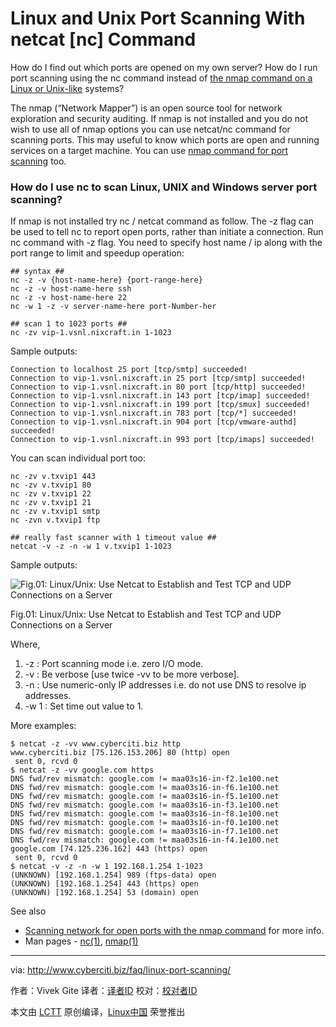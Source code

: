 Linux and Unix Port Scanning With netcat [nc] Command
================================================================================
How do I find out which ports are opened on my own server? How do I run port scanning using the nc command instead of [the nmap command on a Linux or Unix-like][1] systems?

The nmap (“Network Mapper”) is an open source tool for network exploration and security auditing. If nmap is not installed and you do not wish to use all of nmap options you can use netcat/nc command for scanning ports. This may useful to know which ports are open and running services on a target machine. You can use [nmap command for port scanning][2] too.

### How do I use nc to scan Linux, UNIX and Windows server port scanning? ###

If nmap is not installed try nc / netcat command as follow. The -z flag can be used to tell nc to report open ports, rather than initiate a connection. Run nc command with -z flag. You need to specify host name / ip along with the port range to limit and speedup operation:

    ## syntax ##
    nc -z -v {host-name-here} {port-range-here}
    nc -z -v host-name-here ssh
    nc -z -v host-name-here 22
    nc -w 1 -z -v server-name-here port-Number-her
     
    ## scan 1 to 1023 ports ##
    nc -zv vip-1.vsnl.nixcraft.in 1-1023

Sample outputs:

    Connection to localhost 25 port [tcp/smtp] succeeded!
    Connection to vip-1.vsnl.nixcraft.in 25 port [tcp/smtp] succeeded!
    Connection to vip-1.vsnl.nixcraft.in 80 port [tcp/http] succeeded!
    Connection to vip-1.vsnl.nixcraft.in 143 port [tcp/imap] succeeded!
    Connection to vip-1.vsnl.nixcraft.in 199 port [tcp/smux] succeeded!
    Connection to vip-1.vsnl.nixcraft.in 783 port [tcp/*] succeeded!
    Connection to vip-1.vsnl.nixcraft.in 904 port [tcp/vmware-authd] succeeded!
    Connection to vip-1.vsnl.nixcraft.in 993 port [tcp/imaps] succeeded!

You can scan individual port too:

    nc -zv v.txvip1 443
    nc -zv v.txvip1 80
    nc -zv v.txvip1 22
    nc -zv v.txvip1 21
    nc -zv v.txvip1 smtp
    nc -zvn v.txvip1 ftp
    
    ## really fast scanner with 1 timeout value ##
    netcat -v -z -n -w 1 v.txvip1 1-1023
 
Sample outputs:

![Fig.01: Linux/Unix: Use Netcat to Establish and Test TCP and UDP Connections on a Server](http://s0.cyberciti.org/uploads/faq/2007/07/scan-with-nc.jpg)

Fig.01: Linux/Unix: Use Netcat to Establish and Test TCP and UDP Connections on a Server

Where,

1. -z : Port scanning mode i.e. zero I/O mode.
1. -v : Be verbose [use twice -vv to be more verbose].
1. -n : Use numeric-only IP addresses i.e. do not use DNS to resolve ip addresses.
1. -w 1 : Set time out value to 1.

More examples:

    $ netcat -z -vv www.cyberciti.biz http
    www.cyberciti.biz [75.126.153.206] 80 (http) open
     sent 0, rcvd 0
    $ netcat -z -vv google.com https
    DNS fwd/rev mismatch: google.com != maa03s16-in-f2.1e100.net
    DNS fwd/rev mismatch: google.com != maa03s16-in-f6.1e100.net
    DNS fwd/rev mismatch: google.com != maa03s16-in-f5.1e100.net
    DNS fwd/rev mismatch: google.com != maa03s16-in-f3.1e100.net
    DNS fwd/rev mismatch: google.com != maa03s16-in-f8.1e100.net
    DNS fwd/rev mismatch: google.com != maa03s16-in-f0.1e100.net
    DNS fwd/rev mismatch: google.com != maa03s16-in-f7.1e100.net
    DNS fwd/rev mismatch: google.com != maa03s16-in-f4.1e100.net
    google.com [74.125.236.162] 443 (https) open
     sent 0, rcvd 0
    $ netcat -v -z -n -w 1 192.168.1.254 1-1023
    (UNKNOWN) [192.168.1.254] 989 (ftps-data) open
    (UNKNOWN) [192.168.1.254] 443 (https) open
    (UNKNOWN) [192.168.1.254] 53 (domain) open

See also

- [Scanning network for open ports with the nmap command][3] for more info.
- Man pages - [nc(1)][4], [nmap(1)][5]

--------------------------------------------------------------------------------

via: http://www.cyberciti.biz/faq/linux-port-scanning/

作者：Vivek Gite
译者：[译者ID](https://github.com/译者ID)
校对：[校对者ID](https://github.com/校对者ID)

本文由 [LCTT](https://github.com/LCTT/TranslateProject) 原创编译，[Linux中国](https://linux.cn/) 荣誉推出

[1]:http://www.cyberciti.biz/networking/nmap-command-examples-tutorials/
[2]:http://www.cyberciti.biz/tips/linux-scanning-network-for-open-ports.html
[3]:http://www.cyberciti.biz/networking/nmap-command-examples-tutorials/
[4]:http://www.manpager.com/linux/man1/nc.1.html
[5]:http://www.manpager.com/linux/man1/nmap.1.html